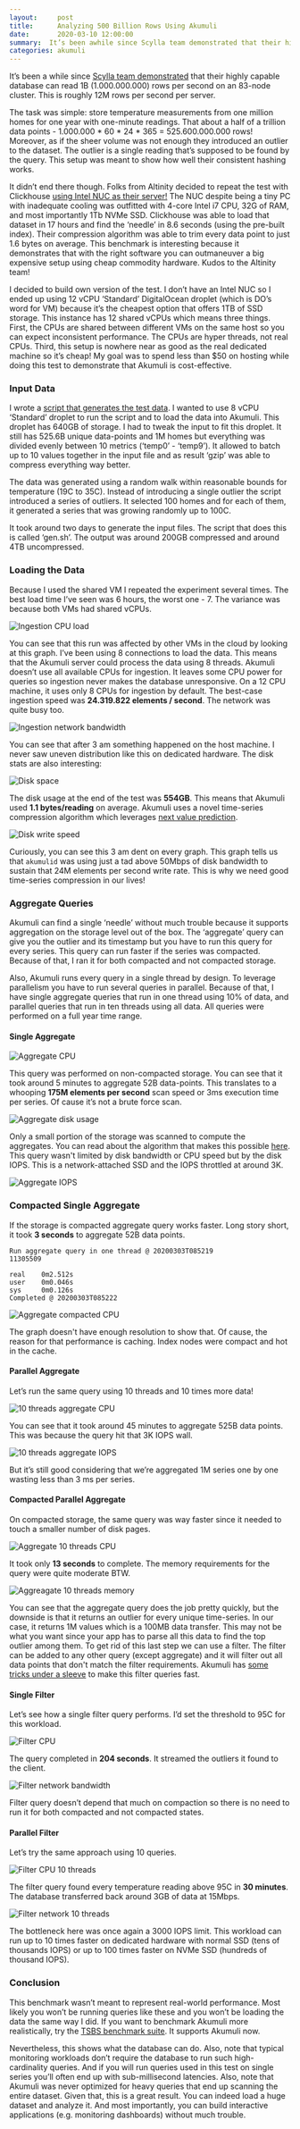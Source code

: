 ```yaml
---
layout:     post
title:      Analyzing 500 Billion Rows Using Akumuli
date:       2020-03-10 12:00:00
summary:  It’s been awhile since Scylla team demonstrated that their highly capable database can read 1B (1.000.000.000) rows per second on a 83-node cluster. This is roughly...
categories: akumuli
---
```


It’s been a while since [Scylla team demonstrated](https://www.scylladb.com/2019/12/12/how-scylla-scaled-to-one-billion-rows-a-second/) that their highly capable database can read 1B (1.000.000.000) rows per second on an 83-node cluster. This is roughly 12M rows per second per server. 

The task was simple: store temperature measurements from one million homes for one year with one-minute readings. That about a half of a trillion data points - 1.000.000 * 60 * 24 * 365 = 525.600.000.000 rows! Moreover, as if the sheer volume was not enough they introduced an outlier to the dataset. The outlier is a single reading that’s supposed to be found by the query. This setup was meant to show how well their consistent hashing works.

It didn’t end there though. Folks from Altinity decided to repeat the test with Clickhouse [using Intel NUC as their server!](https://www.altinity.com/blog/2020/1/1/clickhouse-cost-efficiency-in-action-analyzing-500-billion-rows-on-an-intel-nuc) The NUC despite being a tiny PC with inadequate cooling was outfitted with 4-core Intel i7 CPU, 32G of RAM, and most importantly 1Tb NVMe SSD. Clickhouse was able to load that dataset in 17 hours and find the ‘needle’ in 8.6 seconds (using the pre-built index). Their compression algorithm was able to trim every data point to just 1.6 bytes on average. This benchmark is interesting because it demonstrates that with the right software you can outmaneuver a big expensive setup using cheap commodity hardware. Kudos to the Altinity team!

I decided to build own version of the test. I don’t have an Intel NUC so I ended up using 12 vCPU ‘Standard’ DigitalOcean droplet (which is DO’s word for VM) because it’s the cheapest option that offers 1TB of SSD storage. This instance has 12 shared vCPUs which means three things. First, the CPUs are shared between different VMs on the same host so you can expect inconsistent performance. The CPUs are hyper threads, not real CPUs. Third, this setup is nowhere near as good as the real dedicated machine so it’s cheap! My goal was to spend less than $50 on hosting while doing this test to demonstrate that Akumuli is cost-effective.

### Input Data

I wrote a [script that generates the test data](https://github.com/Lazin/iot_app_test). I wanted to use 8 vCPU ‘Standard’ droplet to run the script and to load the data into Akumuli. This droplet has 640GB of storage. I had to tweak the input to fit this droplet. It still has 525.6B unique data-points and 1M homes but everything was divided evenly between 10 metrics (‘temp0’ - ‘temp9’). It allowed to batch up to 10 values together in the input file and as result ‘gzip’ was able to compress everything way better.

The data was generated using a random walk within reasonable bounds for temperature (19C to 35C). Instead of introducing a single outlier the script introduced a series of outliers. It selected 100 homes and for each of them, it generated a series that was growing randomly up to 100C.

It took around two days to generate the input files. The script that does this is called ‘gen.sh’. The output was around 200GB compressed and around 4TB uncompressed.

### Loading the Data

Because I used the shared VM I repeated the experiment several times. The best load time I’ve seen was 6 hours, the worst one - 7. The variance was because both VMs had shared vCPUs.

![Ingestion CPU load](/images/525B-benchmark-ingestion-cpu.png)

You can see that this run was affected by other VMs in the cloud by looking at this graph. I’ve been using 8 connections to load the data. This means that the Akumuli server could process the data using 8 threads. Akumuli doesn’t use all available CPUs for ingestion. It leaves some CPU power for queries so ingestion never makes the database unresponsive. On a 12 CPU machine, it uses only 8 CPUs for ingestion by default.
The best-case ingestion speed was **24.319.822 elements / second**. The network was quite busy too.

![Ingestion network bandwidth](/images/525B-benchmark-ingestion-net.png)

You can see that after 3 am something happened on the host machine. I never saw uneven distribution like this on dedicated hardware.
The disk stats are also interesting:

![Disk space](/images/525B-benchmark-ingestion-space.png)

The disk usage at the end of the test was **554GB**. This means that Akumuli used **1.1 bytes/reading** on average. Akumuli uses a novel time-series compression algorithm which leverages [next value prediction](https://akumuli.org/akumuli/2017/02/05/compression_part2/).

![Disk write speed](/images/525B-benchmark-ingestion-disk.png)

Curiously, you can see this 3 am dent on every graph. This graph tells us that `akumulid` was using just a tad above 50Mbps of disk bandwidth to sustain that 24M elements per second write rate. This is why we need good time-series compression in our lives!

### Aggregate Queries

Akumuli can find a single ‘needle’ without much trouble because it supports aggregation on the storage level out of the box. The ‘aggregate’ query can give you the outlier and its timestamp but you have to run this query for every series. This query can run faster if the series was compacted. Because of that, I ran it for both compacted and not compacted storage.

Also, Akumuli runs every query in a single thread by design. To leverage parallelism you have to run several queries in parallel. Because of that, I have single aggregate queries that run in one thread using 10% of data, and parallel queries that run in ten threads using all data. All queries were performed on a full year time range.

#### Single Aggregate

![Aggregate CPU](/images/525B-benchmark-aggregate-1-thread-cpu.png)

This query was performed on non-compacted storage. You can see that it took around 5 minutes to aggregate 52B data-points. This translates to a whooping **175M elements per second** scan speed or 3ms execution time per series. Of cause it’s not a brute force scan.

![Aggregate disk usage](/images/525B-benchmark-aggregate-1-thread-disk.png)

Only a small portion of the storage was scanned to compute the aggregates. You can read about the algorithm that makes this possible [here](https://akumuli.org/akumuli/2018/04/28/scaleable-downsampling/).
This query wasn't limited by disk bandwidth or CPU speed but by the disk IOPS. This is a network-attached SSD and the IOPS throttled at around 3K.

![Aggregate IOPS](/images/525B-benchmark-aggregate-1-thread-iops.png)

### Compacted Single Aggregate

If the storage is compacted aggregate query works faster. Long story short, it took **3 seconds** to aggregate 52B data points.

```
Run aggregate query in one thread @ 20200303T085219
11305509        
                           
real    0m2.512s                                  
user    0m0.046s
sys     0m0.126s  
Completed @ 20200303T085222
```

![Aggregate compacted CPU](/images/525B-benchmark-aggregate-1-thread-compacted-cpu.png)

The graph doesn't have enough resolution to show that. Of cause, the reason for that performance is caching. Index nodes were compact and hot in the cache.

#### Parallel Aggregate

Let’s run the same query using 10 threads and 10 times more data!

![10 threads aggregate CPU](/images/525B-benchmark-aggregate-10-threads-cpu.png.png)

You can see that it took around 45 minutes to aggregate 525B data points. This was because the query hit that 3K IOPS wall.

![10 threads aggregate IOPS](/images/525B-benchmark-aggregate-10-threads-iops.png)

But it’s still good considering that we’re aggregated 1M series one by one wasting less than 3 ms per series. 

#### Compacted Parallel Aggregate

On compacted storage, the same query was way faster since it needed to touch a smaller number of disk pages.

![Aggregate 10 threads CPU](/images/525B-benchmark-aggregate-10-threads-compacted-cpu.png)

It took only **13 seconds** to complete. The memory requirements for the query were quite moderate BTW.

![Aggreagate 10 threads memory](/images/525B-benchmark-aggregate-10-threads-compacted-mem.png)

You can see that the aggregate query does the job pretty quickly, but the downside is that it returns an outlier for every unique time-series. In our case, it returns 1M values which is a 100MB data transfer. This may not be what you want since your app has to parse all this data to find the top outlier among them. To get rid of this last step we can use a filter. The filter can be added to any other query (except aggregate) and it will filter out all data points that don't match the filter requirements. Akumuli has [some tricks under a sleeve](https://akumuli.org/akumuli/2018/04/28/scaleable-downsampling/) to make this filter queries fast. 

#### Single Filter

Let’s see how a single filter query performs. I’d set the threshold to 95C for this workload.

![Filter CPU](/images/525B-benchmark-filter-1-thread-cpu.png)

The query completed in **204 seconds**. It streamed the outliers it found to the client.

![Filter network bandwidth](/images/525B-benchmark-filter-1-thread-net.png)

Filter query doesn’t depend that much on compaction so there is no need to run it for both compacted and not compacted states.

#### Parallel Filter

Let’s try the same approach using 10 queries.

![Filter CPU 10 threads](/images/525B-benchmark-filter-10-threads-cpu.png)

The filter query found every temperature reading above 95C in **30 minutes**. The database transferred back around 3GB of data at 15Mbps.

![Filter network 10 threads](/images/525B-benchmark-filter-10-threads-net.png)

The bottleneck here was once again a 3000 IOPS limit. This workload can run up to 10 times faster on dedicated hardware with normal SSD (tens of thousands IOPS) or up to 100 times faster on NVMe SSD (hundreds of thousand IOPS).

### Conclusion

This benchmark wasn’t meant to represent real-world performance. Most likely you won’t be running queries like these and you won’t be loading the data the same way I did. If you want to benchmark Akumuli more realistically, try the [TSBS benchmark suite](https://github.com/timescale/tsbs). It supports Akumuli now. 

Nevertheless, this shows what the database can do. Also, note that typical monitoring workloads don’t require the database to run such high-cardinality queries. And if you will run queries used in this test on single series you’ll often end up with sub-millisecond latencies. Also, note that Akumuli was never optimized for heavy queries that end up scanning the entire dataset. Given that, this is a great result. You can indeed load a huge dataset and analyze it. And most importantly, you can build interactive applications (e.g. monitoring dashboards) without much trouble. 
